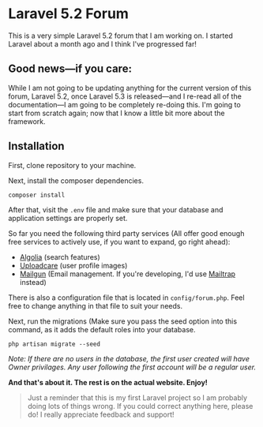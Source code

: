 # Laravel 5.2 Forum

This is a very simple Laravel 5.2 forum that I am working on. I started Laravel about a month ago and I think I've progressed far!

## Good news—if you care:

While I am not going to be updating anything for the current version of this forum, Laravel 5.2, once Laravel 5.3 is released—and I re-read all of the documentation—I am going to be completely re-doing this. I'm going to start from scratch again; now that I know a little bit more about the framework.

## Installation

First, clone repository to your machine.

Next, install the composer dependencies.
```
composer install
```

After that, visit the `.env` file and make sure that your database and application settings are properly set.

So far you need the following third party services (All offer good enough free services to actively use, if you want to expand, go right ahead):

- [Algolia](https://www.algolia.com/) (search features)
- [Uploadcare](https://uploadcare.com/) (user profile images)
- [Mailgun](https://www.mailgun.com/) (Email management. If you're developing, I'd use [Mailtrap](https://mailtrap.io/) instead)

There is also a configuration file that is located in `config/forum.php`. Feel free to change anything in that file to suit your needs.

Next, run the migrations (Make sure you pass the seed option into this command, as it adds the default roles into your database.
```
php artisan migrate --seed
```

*Note: If there are no users in the database, the first user created will have Owner privilages. Any user following the first account will be a regular user.*

**And that's about it. The rest is on the actual website. Enjoy!**

> Just a reminder that this is my first Laravel project so I am probably doing lots of things wrong. If you could correct anything here, please do! I really appreciate feedback and support!
